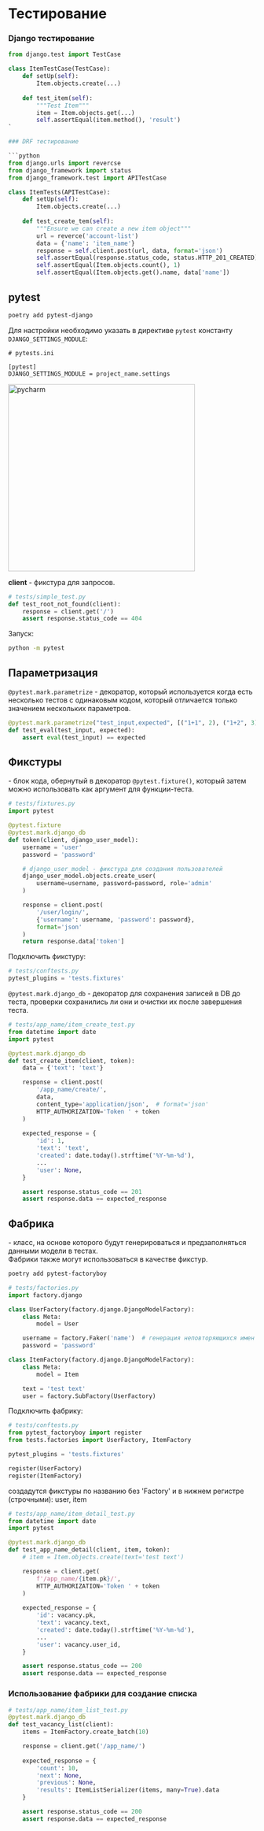 # Тестирование

### Django тестирование

```python
from django.test import TestCase

class ItemTestCase(TestCase):
    def setUp(self):
        Item.objects.create(...)
    
    def test_item(self):
        """Test Item"""
        item = Item.objects.get(...)
        self.assertEqual(item.method(), 'result')
`

### DRF тестирование

```python
from django.urls import revercse
from django_framework import status
from django_framework.test import APITestCase

class ItemTests(APITestCase):
    def setUp(self):
        Item.objects.create(...)
    
    def test_create_tem(self):
        """Ensure we can create a new item object"""
        url = reverce('account-list')
        data = {'name': 'item_name'}
        response = self.client.post(url, data, format='json')
        self.assertEqual(response.status_code, status.HTTP_201_CREATED)
        self.assertEqual(Item.objects.count(), 1)
        self.assertEqual(Item.objects.get().name, data['name'])
```


## pytest

```sh
poetry add pytest-django
```

Для настройки необходимо указать в директиве `pytest` константу `DJANGO_SETTINGS_MODULE`:
```
# pytests.ini 

[pytest]
DJANGO_SETTINGS_MODULE = project_name.settings
```

<img src="images/pycharm.png" alt="pycharm" title="pycharm" style="height: 380px;" />

**client** - фикстура для запросов.

```python
# tests/simple_test.py
def test_root_not_found(client):
    response = client.get('/')
    assert response.status_code == 404
```

Запуск:
```sh
python -m pytest
```


## Параметризация

`@pytest.mark.parametrize` - декоратор, который используется когда eсть несколько тестов с одинаковым кодом, который отличается только значением нескольких параметров.

```python
@pytest.mark.parametrize("test_input,expected", [("1+1", 2), ("1+2", 3)])
def test_eval(test_input, expected):
    assert eval(test_input) == expected
```


## Фикстуры 

\- блок кода, обернутый в декоратор `@pytest.fixture()`, который затем можно использовать как аргумент для функции-теста.

```python
# tests/fixtures.py
import pytest

@pytest.fixture
@pytest.mark.django_db
def token(client, django_user_model):
    username = 'user'
    password = 'password'

    # django_user_model - фикстура для создания пользователей
    django_user_model.objects.create_user(
        username=username, password=password, role='admin'
    )

    response = client.post(
        '/user/login/',
        {'username': username, 'password': password},
        format='json' 
    )
    return response.data['token']
```

Подключить фикстуру:
```python
# tests/conftests.py
pytest_plugins = 'tests.fixtures'
```

`@pytest.mark.django_db` - декоратор для сохранения записей в DB до теста, проверки сохранились ли они и очистки их после завершения теста.

```python
# tests/app_name/item_create_test.py
from datetime import date
import pytest

@pytest.mark.django_db
def test_create_item(client, token):
    data = {'text': 'text'}

    response = client.post(
        '/app_name/create/',
        data,
        content_type='application/json',  # format='json'
        HTTP_AUTHORIZATION='Token ' + token
    )
    
    expected_response = {
        'id': 1,
        'text': 'text',
        'created': date.today().strftime('%Y-%m-%d'),
        ...
        'user': None,
    }

    assert response.status_code == 201
    assert response.data == expected_response
```


## Фабрика

\- класс, на основе которого будут генерироваться и предзаполняться данными модели в тестах.\
Фабрики также могут использоваться в качестве фикстур.

```sh
poetry add pytest-factoryboy
```

```python
# tests/factories.py
import factory.django

class UserFactory(factory.django.DjangoModelFactory):
    class Meta:
        model = User

    username = factory.Faker('name')  # генерация неповторяющихся имен
    password = 'password'

class ItemFactory(factory.django.DjangoModelFactory):
    class Meta:
        model = Item

    text = 'test text'
    user = factory.SubFactory(UserFactory)
```

Подключить фабрику:
```python
# tests/conftests.py
from pytest_factoryboy import register
from tests.factories import UserFactory, ItemFactory

pytest_plugins = 'tests.fixtures'

register(UserFactory)
register(ItemFactory) 
```

создадутся фикстуры по названию без 'Factory' и в нижнем регистре (строчными): user, item

```python
# tests/app_name/item_detail_test.py
from datetime import date
import pytest

@pytest.mark.django_db
def test_app_name_detail(client, item, token):
    # item = Item.objects.create(text='test text')

    response = client.get(
        f'/app_name/{item.pk}/',
        HTTP_AUTHORIZATION='Token ' + token
    )
    
    expected_response = {
        'id': vacancy.pk,
        'text': vacancy.text,
        'created': date.today().strftime('%Y-%m-%d'),
        ...
        'user': vacancy.user_id,
    }

    assert response.status_code == 200
    assert response.data == expected_response
```

### Использование фабрики для создание списка

```python
# tests/app_name/item_list_test.py
@pytest.mark.django_db
def test_vacancy_list(client):
    items = ItemFactory.create_batch(10)

    response = client.get('/app_name/')
    
    expected_response = {
        'count': 10,
        'next': None,
        'previous': None,
        'results': ItemListSerializer(items, many=True).data
    }

    assert response.status_code == 200
    assert response.data == expected_response
```
